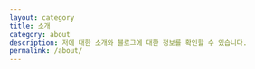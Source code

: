 ```yaml
---
layout: category
title: 소개
category: about
description: 저에 대한 소개와 블로그에 대한 정보를 확인할 수 있습니다.
permalink: /about/
---
```


